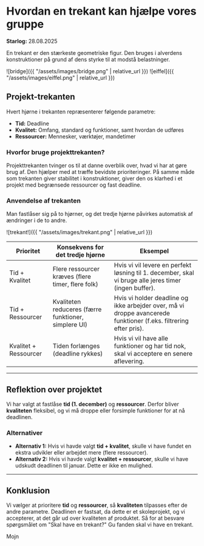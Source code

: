 # Hvordan en trekant kan hjælpe vores gruppe

**Starlog:** 28.08.2025

En trekant er den stærkeste geometriske figur. Den bruges i alverdens konstruktioner på grund af dens styrke til at modstå belastninger.

![bridge]({{ "/assets/images/bridge.png" | relative_url }})
![eiffel]({{ "/assets/images/eiffel.png" | relative_url }})

## Projekt-trekanten
Hvert hjørne i trekanten repræsenterer følgende parametre:
- **Tid:** Deadline
- **Kvalitet:** Omfang, standard og funktioner, samt hvordan de udføres
- **Ressourcer:** Mennesker, værktøjer, mandetimer

### Hvorfor bruge projekttrekanten?
Projekttrekanten tvinger os til at danne overblik over, hvad vi har at gøre brug af. Den hjælper med at træffe bevidste prioriteringer. På samme måde som trekanten giver stabilitet i konstruktioner, giver den os klarhed i et projekt med begrænsede ressourcer og fast deadline.

### Anvendelse af trekanten
Man fastlåser sig på to hjørner, og det tredje hjørne påvirkes automatisk af ændringer i de to andre.


![trekant!]({{ "/assets/images/trekant.png" | relative_url }})

| Prioritet            | Konsekvens for det tredje hjørne                     | Eksempel                                                                                     |
|----------------------|----------------------------------------------------|----------------------------------------------------------------------------------------------|
| Tid + Kvalitet       | Flere ressourcer kræves (flere timer, flere folk)  | Hvis vi vil levere en perfekt løsning til 1. december, skal vi bruge alle jeres timer (ingen buffer). |
| Tid + Ressourcer     | Kvaliteten reduceres (færre funktioner, simplere UI) | Hvis vi holder deadline og ikke arbejder over, må vi droppe avancerede funktioner (f.eks. filtrering efter pris). |
| Kvalitet + Ressourcer| Tiden forlænges (deadline rykkes)                  | Hvis vi vil have alle funktioner og har tid nok, skal vi acceptere en senere aflevering.     |

---

## Reflektion over projektet
Vi har valgt at fastlåse **tid (1. december)** og **ressourcer**. Derfor bliver **kvaliteten** fleksibel, og vi må droppe eller forsimple funktioner for at nå deadlinen.

### Alternativer
- **Alternativ 1:** Hvis vi havde valgt **tid + kvalitet**, skulle vi have fundet en ekstra udvikler eller arbejdet mere (flere ressourcer).
- **Alternativ 2:** Hvis vi havde valgt **kvalitet + ressourcer**, skulle vi have udskudt deadlinen til januar. Dette er ikke en mulighed.

---

## Konklusion
Vi vælger at prioritere **tid** og **ressourcer**, så **kvaliteten** tilpasses efter de andre parametre. Deadlinen er fastsat, da dette er et skoleprojekt, og vi accepterer, at det går ud over kvaliteten af produktet. Så for at besvare spørgsmålet om "Skal have en trekant?" Gu fanden skal vi have en trekant. 

Mojn



